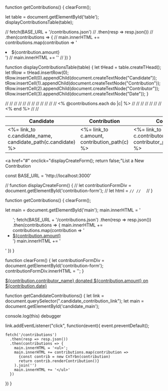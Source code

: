 function getContributions() {
  clearForm();

  let table = document.getElementById('table');
  displayContributionsTable(table);

  // fetch(BASE_URL + '/contributions.json')
  // .then(resp => resp.json())
  // .then(contributions => {
  //   main.innerHTML += contributions.map(contribution => '<li><a href ="#" data-id="$(contribution.id)"></a> ${contribution.amount}</li>')
  //   main.innerHTML += '</table>'
  // })
}

function displayContributionsTable(table) {
  let tHead = table.createTHead();
  let tRow = tHead.insertRow(0);
  tRow.insertCell(0).appendChild(document.createTextNode("Candidate"));
  tRow.insertCell(1).appendChild(document.createTextNode("Contribution"));
  tRow.insertCell(2).appendChild(document.createTextNode("Contributor"));
  tRow.insertCell(3).appendChild(document.createTextNode("Date"));
}

// <table class="table">
//   <thead>
//     <tr>
//       <th>Candidate</th>
//       <th>Contribution</th>
//       <th>Contributor</th>
//       <th>Date</th>
//     </tr>
//   </thead>
//
//   <tbody>
//     <% @contributions.each do |c| %>
//       <tr>
//         <td><%= link_to c.candidate_name, candidate_path(c.candidate) %></td>
//         <td><%= link_to c.amount, contribution_path(c) %></td>
//         <td><%= link_to c.contributor_name, contributor_path(c.contributor) %></td>
//         <td><%= c.date %></td>
//       </tr>
//     <% end %>
//   </tbody>
// </table>

<a href="#" onclick="displayCreateForm(); return false;"List a New Contribution</a>

const BASE_URL = 'http://localhost:3000'

// function displayCreateForm() {
//   let contributionFormDiv = document.getElementById('contribution-form');
//   let html = `
//
//   `
// }

function getContributions() {
  clearForm();

  let main = document.getElementById('main');
  main.innerHTML = '<ul>';
  fetch(BASE_URL + '/contributions.json')
  .then(resp => resp.json())
  .then(contributions => {
    main.innerHTML += contributions.map(contribution => '<li><a href ="#" data-id="$(contribution.id)">${contribution.amount}</a></li>')
    main.innerHTML += '</ul>'
  })
}

function clearForm() {
  let contributionFormDiv = document.getElementById('contribution-form');
  contributionFormDiv.innerHTML = '';
}


<a href ="#" data-id="$(contribution.id)">${contribution.contributor_name} donated ${contribution.amount} on ${contribution.date}</a>

function getCandidateContributions() {
  let link = document.querySelector(".candidate_contribution_link");
  let main = document.getElementById('candidate_main');

  console.log(this)
  debugger

  link.addEventListener("click", function(event){
    event.preventDefault();

    fetch('/contributions')
      .then(resp => resp.json())
      .then(contributions => {
        main.innerHTML = '<ul>';
        main.innerHTML += contributions.map(contribution =>
          {const contrib = new CnTrbn(contribution)
          return contrib.renderContribution()}
        ).join('')
        main.innerHTML += '</ul>'
      })
  })
}
